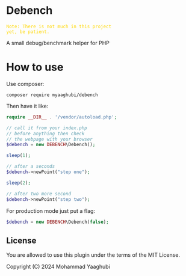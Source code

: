 # Debench
<code style="color : #FFD700">Note: There is not much in this project yet, be patient.</code>

A small debug/benchmark helper for PHP

# How to use

Use composer:
```shell
composer require myaaghubi/debench
```
Then have it like:
```php
require __DIR__ . '/vendor/autoload.php';

// call it from your index.php
// before anything then check
// the webpage with your browser
$debench = new DEBENCH\Debench();

sleep(1);

// after a seconds
$debench->newPoint("step one");

sleep(2);

// after two more second
$debench->newPoint("step two");
```
For production mode just put a flag:
```php
$debench = new DEBENCH\Debench(false);
```

## License

You are allowed to use this plugin under the terms of the MIT License.

Copyright (C) 2024 Mohammad Yaaghubi
